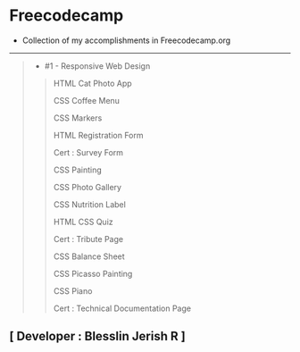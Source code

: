 # Freecodecamp

- Collection of my accomplishments in Freecodecamp.org

---

>- #1 - Responsive Web Design
>>HTML Cat Photo App
>>
>>CSS Coffee Menu
>>
>>CSS Markers
>>
>>HTML Registration Form
>>
>>Cert : Survey Form
>>
>>CSS Painting
>>
>>CSS Photo  Gallery
>>
>>CSS Nutrition Label
>>
>>HTML CSS Quiz
>>
>>Cert : Tribute Page
>>
>>CSS Balance Sheet
>>
>>CSS Picasso Painting
>>
>>CSS Piano
>>
>>Cert : Technical Documentation Page
>>
<!-- >>CSS City Skyline -->

## [ Developer : Blesslin Jerish R ]
